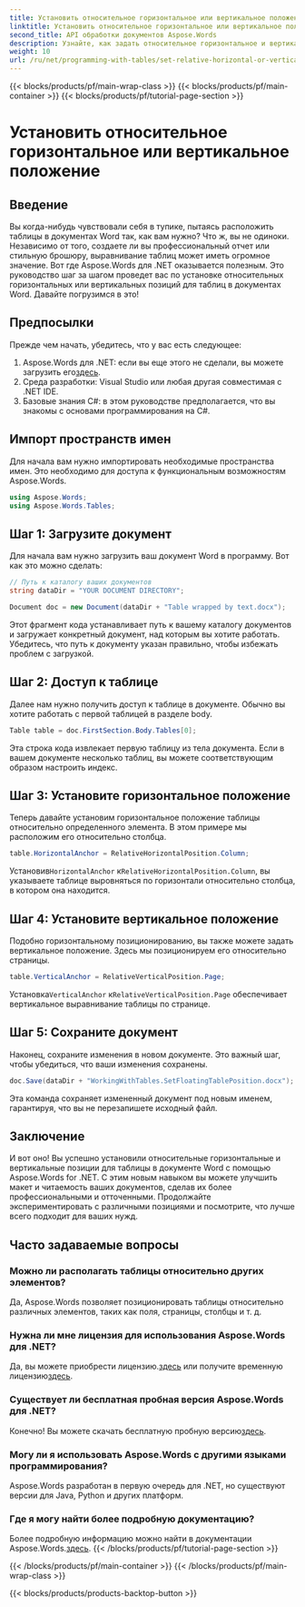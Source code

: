 ```yaml
---
title: Установить относительное горизонтальное или вертикальное положение
linktitle: Установить относительное горизонтальное или вертикальное положение
second_title: API обработки документов Aspose.Words
description: Узнайте, как задать относительное горизонтальное и вертикальное положение таблиц в документах Word с помощью Aspose.Words для .NET, из этого пошагового руководства.
weight: 10
url: /ru/net/programming-with-tables/set-relative-horizontal-or-vertical-position/
---
```


{{< blocks/products/pf/main-wrap-class >}}
{{< blocks/products/pf/main-container >}}
{{< blocks/products/pf/tutorial-page-section >}}

# Установить относительное горизонтальное или вертикальное положение

## Введение

Вы когда-нибудь чувствовали себя в тупике, пытаясь расположить таблицы в документах Word так, как вам нужно? Что ж, вы не одиноки. Независимо от того, создаете ли вы профессиональный отчет или стильную брошюру, выравнивание таблиц может иметь огромное значение. Вот где Aspose.Words для .NET оказывается полезным. Это руководство шаг за шагом проведет вас по установке относительных горизонтальных или вертикальных позиций для таблиц в документах Word. Давайте погрузимся в это!

## Предпосылки

Прежде чем начать, убедитесь, что у вас есть следующее:

1.  Aspose.Words для .NET: если вы еще этого не сделали, вы можете загрузить его[здесь](https://releases.aspose.com/words/net/).
2. Среда разработки: Visual Studio или любая другая совместимая с .NET IDE.
3. Базовые знания C#: в этом руководстве предполагается, что вы знакомы с основами программирования на C#.

## Импорт пространств имен

Для начала вам нужно импортировать необходимые пространства имен. Это необходимо для доступа к функциональным возможностям Aspose.Words.

```csharp
using Aspose.Words;
using Aspose.Words.Tables;
```

## Шаг 1: Загрузите документ

Для начала вам нужно загрузить ваш документ Word в программу. Вот как это можно сделать:

```csharp
// Путь к каталогу ваших документов
string dataDir = "YOUR DOCUMENT DIRECTORY";

Document doc = new Document(dataDir + "Table wrapped by text.docx");
```

Этот фрагмент кода устанавливает путь к вашему каталогу документов и загружает конкретный документ, над которым вы хотите работать. Убедитесь, что путь к документу указан правильно, чтобы избежать проблем с загрузкой.

## Шаг 2: Доступ к таблице

Далее нам нужно получить доступ к таблице в документе. Обычно вы хотите работать с первой таблицей в разделе body.

```csharp
Table table = doc.FirstSection.Body.Tables[0];
```

Эта строка кода извлекает первую таблицу из тела документа. Если в вашем документе несколько таблиц, вы можете соответствующим образом настроить индекс.

## Шаг 3: Установите горизонтальное положение

Теперь давайте установим горизонтальное положение таблицы относительно определенного элемента. В этом примере мы расположим его относительно столбца.

```csharp
table.HorizontalAnchor = RelativeHorizontalPosition.Column;
```

 Установив`HorizontalAnchor` к`RelativeHorizontalPosition.Column`, вы указываете таблице выровняться по горизонтали относительно столбца, в котором она находится.

## Шаг 4: Установите вертикальное положение

Подобно горизонтальному позиционированию, вы также можете задать вертикальное положение. Здесь мы позиционируем его относительно страницы.

```csharp
table.VerticalAnchor = RelativeVerticalPosition.Page;
```

 Установка`VerticalAnchor` к`RelativeVerticalPosition.Page` обеспечивает вертикальное выравнивание таблицы по странице.

## Шаг 5: Сохраните документ

Наконец, сохраните изменения в новом документе. Это важный шаг, чтобы убедиться, что ваши изменения сохранены.

```csharp
doc.Save(dataDir + "WorkingWithTables.SetFloatingTablePosition.docx");
```

Эта команда сохраняет измененный документ под новым именем, гарантируя, что вы не перезапишете исходный файл.

## Заключение

И вот оно! Вы успешно установили относительные горизонтальные и вертикальные позиции для таблицы в документе Word с помощью Aspose.Words for .NET. С этим новым навыком вы можете улучшить макет и читаемость ваших документов, сделав их более профессиональными и отточенными. Продолжайте экспериментировать с различными позициями и посмотрите, что лучше всего подходит для ваших нужд.

## Часто задаваемые вопросы

### Можно ли располагать таблицы относительно других элементов?  
Да, Aspose.Words позволяет позиционировать таблицы относительно различных элементов, таких как поля, страницы, столбцы и т. д.

### Нужна ли мне лицензия для использования Aspose.Words для .NET?  
 Да, вы можете приобрести лицензию.[здесь](https://purchase.aspose.com/buy) или получите временную лицензию[здесь](https://purchase.aspose.com/temporary-license/).

### Существует ли бесплатная пробная версия Aspose.Words для .NET?  
 Конечно! Вы можете скачать бесплатную пробную версию[здесь](https://releases.aspose.com/).

### Могу ли я использовать Aspose.Words с другими языками программирования?  
Aspose.Words разработан в первую очередь для .NET, но существуют версии для Java, Python и других платформ.

### Где я могу найти более подробную документацию?  
Более подробную информацию можно найти в документации Aspose.Words.[здесь](https://reference.aspose.com/words/net/).
{{< /blocks/products/pf/tutorial-page-section >}}

{{< /blocks/products/pf/main-container >}}
{{< /blocks/products/pf/main-wrap-class >}}

{{< blocks/products/products-backtop-button >}}
